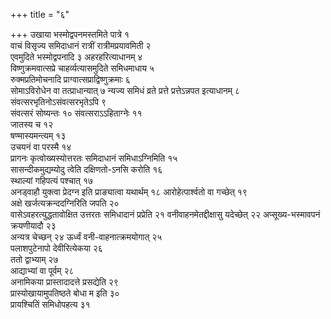 +++
title = "६"

+++
उखाया भस्मोद्वपनमस्तमिते पात्रे १  
वाचं विसृज्य समिदाधानं रात्रीं
रात्रीमप्रयावमिती २  
एवमुदिते भस्मोद्वपनादि ३
अहरहरित्याधानम् ४  
विष्णुक्रमवात्सप्रे
चाहर्व्यत्यासमुदिते समिधमाधाय ५  
रुक्मप्रतिमोचनादि
प्राग्वात्सप्राद्विष्णुक्रमाः ६  
सोमाऽविरोधेन वा तत्प्राधान्यात् ७
न्यज्य समिधं व्रते प्रत्ते प्रत्तेऽन्नपत इत्याधानम् ८
संवत्सरभृतिनोऽसंवत्सरभृतेऽपि ९  
संवत्सरं सोष्यन्तः १०
संवत्सराऽऽहिताग्नेः ११  
जातस्य च १२  
षण्मास्यमन्त्यम् १३  
उचयनं वा
परस्मै १४  
प्रागनः कृत्वोख्यस्योत्तरतः समिदाधानं समिधाऽग्निमिति
१५  
सासन्दीकमुद्यम्योदु त्वेति दक्षिणतो-ऽनसि करोति १६  
स्थाल्यां गहिपत्यं
पश्चात् १७  
अनड्वाहौ युक्त्वा प्रेदग्न इति प्राङ्यात्वा यथार्थम् १८
आरोहेत्पार्श्वतो वा गच्छेत् १९  
अक्षे खर्जत्यक्रन्ददग्निरिति जपति
२०  
वासेऽवहरत्युद्धतावोक्षित उत्तरतः समिधादानं प्रप्रेति २१
वनीवाहनमेतद्दीक्षासु यदेच्छेत् २२
अप्सूख्य-भस्मावपनं क्रयणीयादौ २३  
अन्यत्र चेच्छन् २४
ऊर्ध्वं वनी-वाहनात्क्रमयोगात् २५  
पलाशपुटेनापो देवीरित्येकया २६  
ततो
द्वाभ्याम् २७  
आद्याभ्यां वा पूर्वम् २८  
अनामिकया प्रास्तादादत्ते
प्रसद्येति २९  
प्रास्योखायामुपतिष्ठते बोधा म इति ३०  
प्रायश्चितिं
समिधोपहत्य ३१  
